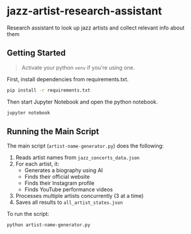 # jazz-artist-research-assistant
Research assistant to look up jazz artists and collect relevant info about them



## Getting Started

> Activate your python `venv` if you're using one.

First, install dependencies from requirements.txt.

```bash
pip install -r requirements.txt
```

Then start Jupyter Notebook and open the python notebook.


```bash
jupyter notebook
```

## Running the Main Script

The main script (`artist-name-generator.py`) does the following:

1. Reads artist names from `jazz_concerts_data.json`
2. For each artist, it:
   - Generates a biography using AI
   - Finds their official website
   - Finds their Instagram profile
   - Finds YouTube performance videos
3. Processes multiple artists concurrently (3 at a time)
4. Saves all results to `all_artist_states.json`

To run the script:

```bash
python artist-name-generator.py
```
